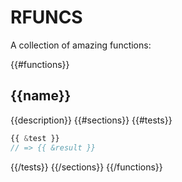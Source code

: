 # RFUNCS

A collection of amazing functions:

{{#functions}}
## {{name}}
{{description}}
{{#sections}}
{{#tests}}
```javascript
{{ &test }}
// => {{ &result }}
```

{{/tests}}
{{/sections}}
{{/functions}}